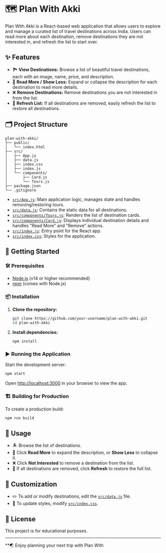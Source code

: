 # 🗺️ Plan With Akki

Plan With Akki is a React-based web application that allows users to explore and manage a curated list of travel destinations across India. Users can read more about each destination, remove destinations they are not interested in, and refresh the list to start over.

## ✨ Features

- 🏞️ **View Destinations:** Browse a list of beautiful travel destinations, each with an image, name, price, and description.
- 📖 **Read More / Show Less:** Expand or collapse the description for each destination to read more details.
- ❌ **Remove Destinations:** Remove destinations you are not interested in from the list.
- 🔄 **Refresh List:** If all destinations are removed, easily refresh the list to restore all destinations.

## 🗂️ Project Structure

```
plan-with-akki/
├── public/
│   └── index.html
├── src/
│   ├── App.js
│   ├── data.js
│   ├── index.css
│   ├── index.js
│   └── components/
│       ├── Card.js
│       └── Tours.js
├── package.json
└── .gitignore
```

- [`src/App.js`](src/App.js): Main application logic, manages state and handles removing/restoring tours.
- [`src/data.js`](src/data.js): Contains the static data for all destinations.
- [`src/components/Tours.js`](src/components/Tours.js): Renders the list of destination cards.
- [`src/components/Card.js`](src/components/Card.js): Displays individual destination details and handles "Read More" and "Remove" actions.
- [`src/index.js`](src/index.js): Entry point for the React app.
- [`src/index.css`](src/index.css): Styles for the application.

## 🚀 Getting Started

### 🛠️ Prerequisites

- [Node.js](https://nodejs.org/) (v14 or higher recommended)
- [npm](https://www.npmjs.com/) (comes with Node.js)

### 📦 Installation

1. **Clone the repository:**
   ```sh
   git clone https://github.com/your-username/plan-with-akki.git
   cd plan-with-akki
   ```

2. **Install dependencies:**
   ```sh
   npm install
   ```

### ▶️ Running the Application

Start the development server:

```sh
npm start
```

Open [http://localhost:3000](http://localhost:3000) in your browser to view the app.

### 🏗️ Building for Production

To create a production build:

```sh
npm run build
```

## 📝 Usage

- 🏝️ Browse the list of destinations.
- 📖 Click **Read More** to expand the description, or **Show Less** to collapse it.
- ❌ Click **Not Interested** to remove a destination from the list.
- 🔄 If all destinations are removed, click **Refresh** to restore the full list.

## 🧩 Customization

- ✏️ To add or modify destinations, edit the [`src/data.js`](src/data.js) file.
- 🎨 To update styles, modify [`src/index.css`](src/index.css).

## 📄 License

This project is for educational purposes.

---

**🌏 Enjoy planning your next trip with Plan With
